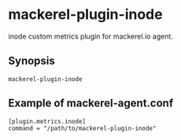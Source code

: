 mackerel-plugin-inode
=====================

inode custom metrics plugin for mackerel.io agent.

## Synopsis

```shell
mackerel-plugin-inode
```

## Example of mackerel-agent.conf

```
[plugin.metrics.inode]
command = "/path/to/mackerel-plugin-inode"
```
